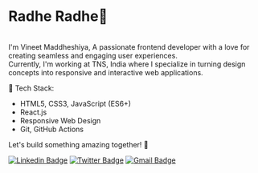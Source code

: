 <h1>Radhe Radhe🙏</h1>
<br>I'm Vineet Maddheshiya, A passionate frontend developer with a love for creating seamless and engaging user experiences.<br> 
Currently, I'm working at TNS, India where I specialize in turning design concepts into responsive and interactive web applications.


🔧 Tech Stack:
- HTML5, CSS3, JavaScript (ES6+)
- React.js
- Responsive Web Design
- Git, GitHub Actions

Let's build something amazing together! 🚀

[![Linkedin Badge](https://img.shields.io/badge/-Vineet-blue?style=social&logo=Linkedin&logoColor=blue&link=https://www.linkedin.com/in/Vineet)](https://www.linkedin.com/in/vineetm26/)
[![Twitter Badge](http://img.shields.io/badge/-@Vineet-1ca0f1?style=social&logo=twitter&logoColor=blue&link=https://twitter.com/swapnilsparsh)](https://twitter.com/vineet_m26) 
[![Gmail Badge](https://img.shields.io/badge/-GMail-c14438?style=social&logo=Gmail&logoColor=red&link=mailto:maddheshiyavineet7800@gmail.com)](mailto:maddheshiyavineet7800@gmail.com)

